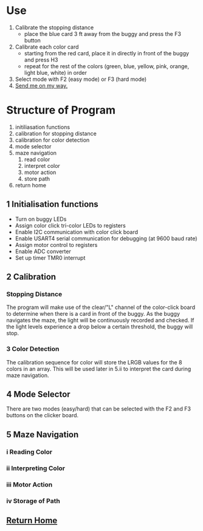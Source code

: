 # Use
1. Calibrate the stopping distance
	- place the blue card 3 ft away from the buggy and press the F3 button
2. Calibrate each color card
	- starting from the red card, place it in directly in front of the buggy and press H3
	- repeat for the rest of the colors (green, blue, yellow, pink, orange, light blue, white) in order
3. Select mode with F2 (easy mode) or F3 (hard mode)
4. [Send me on my way.](https://www.youtube.com/watch?v=IGMabBGydC0) 

# Structure of Program
1. initiliasation functions
2. calibration for stopping distance
3. calibration for color detection
4. mode selector
5. maze navigation
	1. read color
	2. interpret color
	3. motor action
	4. store path
6. return home

## 1 Initialisation functions
- Turn on buggy LEDs
- Assign color click tri-color LEDs to registers
- Enable I2C communication with color click board
- Enable USART4 serial communication for debugging (at 9600 baud rate)
- Assign motor control to registers
- Enable ADC converter
- Set up timer TMR0 interrupt

## 2 Calibration
### Stopping Distance
The program will make use of the clear/"L" channel of the color-click board to determine when there is a card in front of the buggy. As the buggy navigates the maze, the light will be continuously recorded and checked. If the light levels experience a drop below a certain threshold, the buggy will stop.

### 3 Color Detection
The calibration sequence for color will store the LRGB values for the 8 colors in an array. This will be used later in 5.ii to interpret the card during maze navigation.

## 4 Mode Selector
There are two modes (easy/hard) that can be selected with the F2 and F3 buttons on the clicker board.

## 5 Maze Navigation
### i Reading Color

### ii Interpreting Color
### iii Motor Action
### iv Storage of Path

## [Return Home](https://www.youtube.com/watch?v=iyFijjikkeM)
